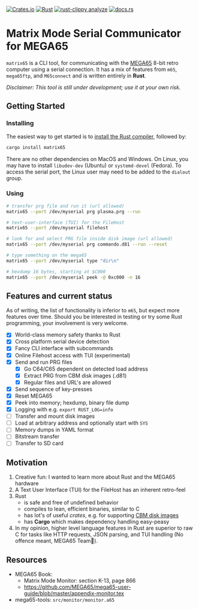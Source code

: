 [![Crates.io](https://img.shields.io/crates/v/matrix65)](https://crates.io/crates/matrix65)
[![Rust](https://github.com/mlund/matrix65/actions/workflows/rust.yml/badge.svg)](https://github.com/mlund/matrix65/actions/workflows/rust.yml)
[![rust-clippy analyze](https://github.com/mlund/matrix65/actions/workflows/rust-clippy.yml/badge.svg)](https://github.com/mlund/matrix65/actions/workflows/rust-clippy.yml)
[![docs.rs](https://img.shields.io/docsrs/matrix65)](https://docs.rs/matrix65/latest/matrix65)

# Matrix Mode Serial Communicator for MEGA65

`matrix65` is a CLI tool, for communicating with the [MEGA65](https://mega65.org/)
8-bit retro computer using a serial connection.
It has a mix of features from `m65`, `mega65ftp`, and `M65connect` and is written entirely in **Rust**.

_Disclaimer: This tool is still under development; use it at your own risk._

## Getting Started

### Installing

The easiest way to get started is to [install the Rust compiler](https://www.rust-lang.org/tools/install), followed by:

~~~ bash
cargo install matrix65
~~~

There are no other dependencies on MacOS and Windows.
On Linux, you may have to install `libudev-dev` (Ubuntu) or `systemd-devel` (Fedora).
To access the serial port, the Linux user may need to be added to the `dialout` group.

### Using

~~~ bash
# transfer prg file and run it (url allowed)
matrix65 --port /dev/myserial prg plasma.prg --run

# text-user-interface (TUI) for the FileHost
matrix65 --port /dev/myserial filehost 

# look for and select PRG file inside disk image (url allowed)
matrix65 --port /dev/myserial prg commando.d81 --run --reset

# type something on the mega65
matrix65 --port /dev/myserial type "dir\n"

# hexdump 16 bytes, starting at $C000
matrix65 --port /dev/myserial peek -@ 0xc000 -n 16
~~~

## Features and current status

As of writing, the list of functionality is inferior to `m65`, but
expect more features over time.
Should you be interested in testing or try some Rust programming,
your involvement is very welcome.

- [x] World-class memory safety thanks to Rust
- [x] Cross platform serial device detection
- [x] Fancy CLI interface with subcommands
- [x] Online Filehost access with TUI (experimental)
- [x] Send and run PRG files
  - [x] Go C64/C65 dependent on detected load address
  - [x] Extract PRG from CBM disk images (.d81)
  - [x] Regular files and URL's are allowed
- [x] Send sequence of key-presses
- [x] Reset MEGA65
- [x] Peek into memory; hexdump, binary file dump
- [x] Logging with e.g. `export RUST_LOG=info`
- [ ] Transfer and mount disk images
- [ ] Load at arbitrary address and optionally start with `SYS`
- [ ] Memory dumps in YAML format
- [ ] Bitstream transfer
- [ ] Transfer to SD card

## Motivation

1. Creative fun: I wanted to learn more about Rust and the MEGA65 hardware
2. A Text User Interface (TUI) for the FileHost has an inherent retro-feel
3. Rust
   - is safe and free of undefined behavior
   - compiles to lean, efficient binaries, similar to C
   - has lot's of useful _crates_, e.g. for supporting [CBM disk images](https://crates.io/crates/cbm)
   - has **Cargo** which makes dependency handling easy-peasy
4. In my opinion, higher level language features in Rust are superior to raw C for tasks like
   HTTP requests, JSON parsing, and TUI handling (No offence meant, MEGA65 Team🖖).

## Resources

- MEGA65 Book:
  - Matrix Mode Monitor: section K-13, page 866
  - https://github.com/MEGA65/mega65-user-guide/blob/master/appendix-monitor.tex
- mega65-tools: `src/monitor/monitor.a65`
